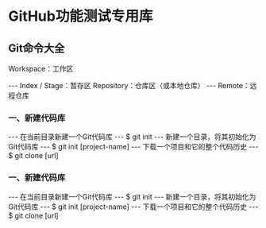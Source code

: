 # GitHub功能测试专用库
## Git命令大全
Workspace：工作区

--- Index / Stage：暂存区
Repository：仓库区（或本地仓库）
--- Remote：远程仓库


### 一、新建代码库
--- 在当前目录新建一个Git代码库
--- $ git init
--- 新建一个目录，将其初始化为Git代码库
--- $ git init [project-name]
--- 下载一个项目和它的整个代码历史
--- $ git clone [url]


### 一、新建代码库
--- 在当前目录新建一个Git代码库
--- $ git init
--- 新建一个目录，将其初始化为Git代码库
--- $ git init [project-name]
--- 下载一个项目和它的整个代码历史
--- $ git clone [url]
